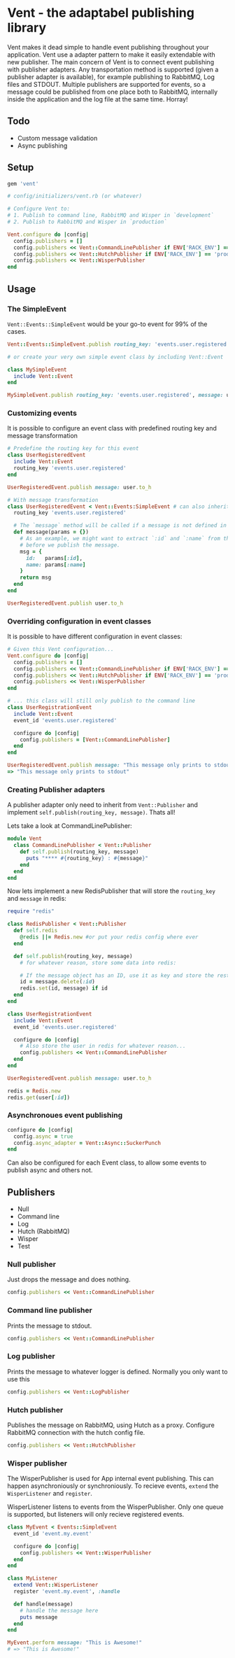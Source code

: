 # Vent - the adaptabel publishing library

Vent makes it dead simple to handle event publishing throughout your application. Vent use a adapter pattern to make it easily extendable with new publisher. The main concern of Vent is to connect event publishing with publisher adapters. Any transportation method is supported (given a publisher adapter is available), for example publishing to RabbitMQ, Log files and STDOUT. Multiple publishers are supported for events, so a message could be published from one place both to RabbitMQ, internally inside the application and the log file at the same time. Horray!

## Todo

- Custom message validation
- Async publishing

## Setup

```ruby
gem 'vent'
```

```ruby
# config/initializers/vent.rb (or whatever)

# Configure Vent to:
# 1. Publish to command line, RabbitMQ and Wisper in `development`
# 2. Publish to RabbitMQ and Wisper in `production`

Vent.configure do |config|
  config.publishers = []
  config.publishers << Vent::CommandLinePublisher if ENV['RACK_ENV'] == 'development'
  config.publishers << Vent::HutchPublisher if ENV['RACK_ENV'] == 'production' || ENV['RACK_ENV'] == 'development'
  config.publishers << Vent::WisperPublisher
end

```

## Usage

### The SimpleEvent

`Vent::Events::SimpleEvent` would be your go-to event for 99% of the cases.

```ruby
Vent::Events::SimpleEvent.publish routing_key: 'events.user.registered', message: user.to_h

# or create your very own simple event class by including Vent::Event

class MySimpleEvent
  include Vent::Event
end

MySimpleEvent.publish routing_key: 'events.user.registered', message: user.to_h
```

### Customizing events

It is possible to configure an event class with predefined routing key and message transformation

```ruby
# Predefine the routing key for this event
class UserRegisteredEvent
  include Vent::Event
  routing_key 'events.user.registered'
end

UserRegisteredEvent.publish message: user.to_h

# With message transformation
class UserRegisteredEvent < Vent::Events:SimpleEvent # can also inherit from SimpleEvent
  routing_key 'events.user.registered'

  # The `message` method will be called if a message is not defined in the `publish` call
  def message(params = {})
    # As an example, we might want to extract `:id` and `:name` from the user object
    # before we publish the message.
    msg = {
      id:   params[:id],
      name: params[:name]
    }
    return msg
  end
end

UserRegisteredEvent.publish user.to_h
```

### Overriding configuration in event classes

It is possible to have different configuration in event classes:

```ruby
# Given this Vent configuration...
Vent.configure do |config|
  config.publishers = []
  config.publishers << Vent::CommandLinePublisher if ENV['RACK_ENV'] == 'development'
  config.publishers << Vent::HutchPublisher if ENV['RACK_ENV'] == 'production' || ENV['RACK_ENV'] == 'development'
  config.publishers << Vent::WisperPublisher
end

# ... this class will still only publish to the command line
class UserRegistrationEvent
  include Vent::Event
  event_id 'events.user.registered'

  configure do |config|
    config.publishers = [Vent::CommandLinePublisher]
  end
end

UserRegisteredEvent.publish message: "This message only prints to stdout"
=> "This message only prints to stdout"
```

### Creating Publisher adapters
A publisher adapter only need to inherit from `Vent::Publisher` and implement `self.publish(routing_key, message)`. Thats all!

Lets take a look at CommandLinePublisher:

```ruby
module Vent
  class CommandLinePublisher < Vent::Publisher
    def self.publish(routing_key, message)
      puts "**** #{routing_key} : #{message}"
    end
  end
end
```
 
Now lets implement a new RedisPublisher that will store the `routing_key` and `message` in redis:

```ruby
require "redis"

class RedisPublisher < Vent::Publisher
  def self.redis
	@redis ||= Redis.new #or put your redis config where ever
  end

  def self.publish(routing_key, message)
	# for whatever reason, store some data into redis:

	# If the message object has an ID, use it as key and store the rest of the message
	id = message.delete(:id)
    redis.set(id, message) if id
  end
end

class UserRegistrationEvent
  include Vent::Event
  event_id 'events.user.registered'

  configure do |config|
    # Also store the user in redis for whatever reason...
    config.publishers << Vent::CommandLinePublisher
  end
end

UserRegisteredEvent.publish message: user.to_h

redis = Redis.new
redis.get(user[:id])
```

### Asynchronoues event publishing

```ruby
configure do |config|
  config.async = true
  config.async_adapter = Vent::Async::SuckerPunch
end
```

Can also be configured for each Event class, to allow some events to publish async and others not.

## Publishers

- Null
- Command line
- Log
- Hutch (RabbitMQ)
- Wisper
- Test

### Null publisher

Just drops the message and does nothing.

```ruby
config.publishers << Vent::CommandLinePublisher
```

### Command line publisher

Prints the message to stdout.

```ruby
config.publishers << Vent::CommandLinePublisher
```

### Log publisher

Prints the message to whatever logger is defined. Normally you only want to use this 

```ruby
config.publishers << Vent::LogPublisher
```

### Hutch publisher

Publishes the message on RabbitMQ, using Hutch as a proxy. Configure RabbitMQ connection with the hutch config file.

```ruby
config.publishers << Vent::HutchPublisher
```

### Wisper publisher

The WisperPublisher is used for App internal event publishing. This can happen asynchroniously or synchroniously. To recieve events, `extend` the `WisperListener` and `register`.

WisperListener listens to events from the WisperPublisher. Only one queue is supported, but listeners will only recieve registered events.

```ruby
class MyEvent < Events::SimpleEvent
  event_id 'event.my.event'

  configure do |config|
    config.publishers << Vent::WisperPublisher
  end
end

class MyListener
  extend Vent::WisperListener
  register 'event.my.event', :handle

  def handle(message)
    # handle the message here
    puts message
  end
end

MyEvent.perform message: "This is Awesome!"
# => "This is Awesome!"
```

